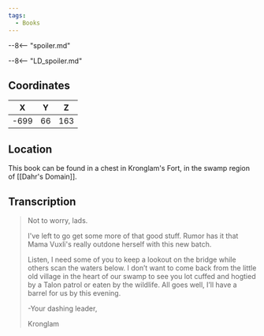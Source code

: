 ```yaml
---
tags:
  - Books
---
```


--8<-- "spoiler.md"

--8<-- "LD_spoiler.md"

## Coordinates
| **X** | **Y** | **Z** |
| :---: | :---: | :---: |
| -699  |  66   |  163  |

## Location
This book can be found in a chest in Kronglam's Fort, in the swamp region of [[Dahr's Domain]].

## Transcription
> Not to worry, lads.
>
> I've left to go get some more of that good stuff. Rumor has it that Mama Vuxli's really outdone herself with this new batch.
>
> Listen, I need some of you to keep a lookout on the bridge while others scan the waters below. I don’t want to come back from the little old village in the heart of our swamp to see you lot cuffed and hogtied by a Talon patrol or eaten by the wildlife. All goes well, I’ll have a barrel for us by this evening.
>
> -Your dashing leader,
>
> Kronglam

